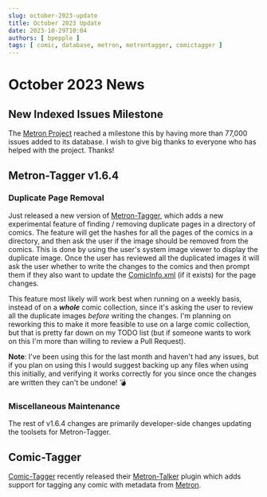 ```yaml
---
slug: october-2023-update
title: October 2023 Update
date: 2023-10-29T10:04
authors: [ bpepple ]
tags: [ comic, database, metron, metrontagger, comictagger ]
---
```


# October 2023 News

## New Indexed Issues Milestone

The [Metron Project](https://metron.cloud/) reached a milestone this by having more than 77,000 issues added to its
database. I wish to give big thanks to everyone who has helped with the project. Thanks!

## Metron-Tagger v1.6.4

### Duplicate Page Removal

Just released a new version of [Metron-Tagger](https://github.com/Metron-Project/metron-tagger), which adds a new
experimental feature of finding / removing duplicate pages in a directory of comics. The feature will get the hashes for
all the pages of the comics in a directory, and then ask the user if the image should be removed from the comics. This
is done by using the user's system image viewer to display the duplicate image. Once the user has reviewed all the
duplicated images it will ask the user whether to write the changes to the comics and then prompt them if they also want
to update the [ComicInfo.xml](https://anansi-project.github.io/docs/comicinfo/intro) (if it exists) for the page
changes.

This feature most likely will work best when running on a weekly basis, instead of on a ***whole*** comic collection,
since it's asking the user to review all the duplicate images *before* writing the changes. I'm planning on reworking
this to make it more feasible to use on a large comic collection, but that is pretty far down on my TODO list (but if
someone wants to work on this I'm more than willing to review a Pull Request).

**Note**: I've been using this for the last month and haven't had any issues, but if you plan on using this I would
suggest backing up any files when using this initially, and verifying it works correctly for you since once the changes
are written they can't be undone! 💣

### Miscellaneous Maintenance

The rest of v1.6.4 changes are primarily developer-side changes updating the toolsets for Metron-Tagger.

## Comic-Tagger

[Comic-Tagger](https://github.com/comictagger/comictagger) recently released
their [Metron-Talker](https://github.com/comictagger/metron_talker) plugin which adds support for tagging any comic with
metadata from [Metron](https://metron.cloud/).

